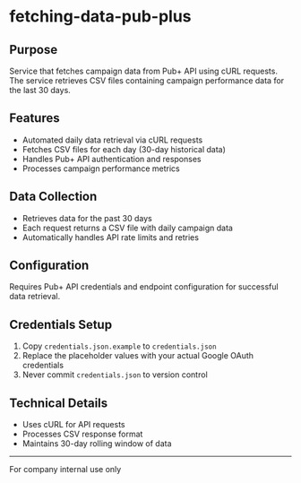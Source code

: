 # fetching-data-pub-plus

## Purpose

Service that fetches campaign data from Pub+ API using cURL requests. The service retrieves CSV files containing campaign performance data for the last 30 days.

## Features

- Automated daily data retrieval via cURL requests
- Fetches CSV files for each day (30-day historical data)
- Handles Pub+ API authentication and responses
- Processes campaign performance metrics

## Data Collection

- Retrieves data for the past 30 days
- Each request returns a CSV file with daily campaign data
- Automatically handles API rate limits and retries

## Configuration

Requires Pub+ API credentials and endpoint configuration for successful data retrieval.

## Credentials Setup

1. Copy `credentials.json.example` to `credentials.json`
2. Replace the placeholder values with your actual Google OAuth credentials
3. Never commit `credentials.json` to version control

## Technical Details

- Uses cURL for API requests
- Processes CSV response format
- Maintains 30-day rolling window of data

---

For company internal use only
